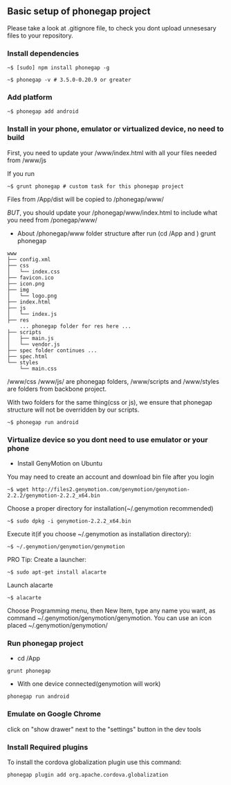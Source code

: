 ## Basic setup of phonegap project

Please take a look at .gitignore file, to check you dont upload unnesesary files
to your repository.

### Install dependencies

~~~
~$ [sudo] npm install phonegap -g
~~~

~~~
~$ phonegap -v # 3.5.0-0.20.9 or greater
~~~

### Add platform

~~~
~$ phonegap add android
~~~

### Install in your phone, emulator or virtualized device, no need to build

First, you need to update your /www/index.html with all your files needed from
/www/js

If you run

~~~
~$ grunt phonegap # custom task for this phonegap project
~~~

Files from /App/dist will be copied to /phonegap/www/

*BUT*, you should update your /phonegap/www/index.html to include what you need
from /ponegap/www/

* About /phonegap/www folder structure after run (cd /App and )
grunt phonegap

~~~
www
├── config.xml
├── css
│   └── index.css
├── favicon.ico
├── icon.png
├── img
│   └── logo.png
├── index.html
├── js
│   └── index.js
├── res
    ... phonegap folder for res here ...
├── scripts
│   ├── main.js
│   └── vendor.js
├── spec folder continues ...
├── spec.html
└── styles
    └── main.css

~~~

/www/css /www/js/ are phonegap folders,
/www/scripts and /www/styles are folders from backbone project.

With two folders for the same thing(css or js), we ensure that phonegap
structure will not be overridden by our scripts.

~~~
~$ phonegap run android
~~~

### Virtualize device so you dont need to use emulator or your phone

* Install GenyMotion on Ubuntu

You may need to create an account and download bin file after you login

~~~
~$ wget http://files2.genymotion.com/genymotion/genymotion-2.2.2/genymotion-2.2.2_x64.bin
~~~

Choose a proper directory for installation(~/.genymotion recommended)

~~~
~$ sudo dpkg -i genymotion-2.2.2_x64.bin
~~~

Execute it(if you choose ~/.genymotion as installation directory):

~~~
~$ ~/.genymotion/genymotion/genymotion
~~~

PRO Tip: Create a launcher:

~~~
~$ sudo apt-get install alacarte
~~~

Launch alacarte

~~~
~$ alacarte
~~~

Choose Programming menu, then New Item, type any name you want, as command
~/.genymotion/genymotion/genymotion.
You can use an icon placed ~/.genymotion/genymotion/

### Run phonegap project

* cd /App

~~~
grunt phonegap
~~~

* With one device connected(genymotion will work)

~~~
phonegap run android
~~~

### Emulate on Google Chrome 

click on "show drawer" next to the "settings" button in the dev tools

### Install Required plugins

To install the cordova globalization plugin use this command:

~~~
phonegap plugin add org.apache.cordova.globalization
~~~
